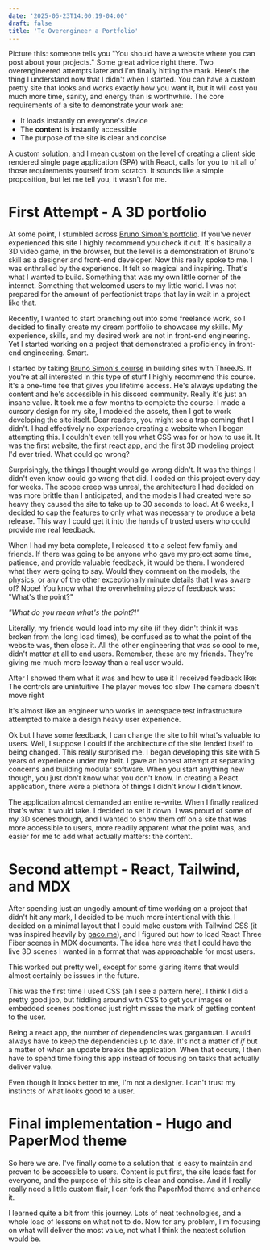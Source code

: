 ```yaml
---
date: '2025-06-23T14:00:19-04:00'
draft: false
title: 'To Overengineer a Portfolio'
---
```

Picture this: someone tells you "You should have a website where you can post about your projects." Some great advice right there. Two overengineered attempts later and I'm finally hitting the mark. Here's the thing I understand now that I didn't when I started. You can have a custom pretty site that looks and works exactly how you want it, but it will cost you much more time, sanity, and energy than is worthwhile. The core requirements of a site to demonstrate your work are:

- It loads instantly on everyone's device
- The **content** is instantly accessible
- The purpose of the site is clear and concise

A custom solution, and I mean custom on the level of creating a client side rendered single page application (SPA) with React, calls for you to hit all of those requirements yourself from scratch. It sounds like a simple proposition, but let me tell you, it wasn't for me.

# First Attempt - A 3D portfolio
At some point, I stumbled across [Bruno Simon's portfolio](https://bruno-simon.com/). If you've never experienced this site I highly recommend you check it out. It's basically a 3D video game, in the browser, but the level is a demonstration of Bruno's skill as a designer and front-end developer. Now this really spoke to me. I was enthralled by the experience. It felt so magical and inspiring. That's what I wanted to build. Something that was my own little corner of the internet. Something that welcomed users to my little world. I was not prepared for the amount of perfectionist traps that lay in wait in a project like that. 

Recently, I wanted to start branching out into some freelance work, so I decided to finally create my dream portfolio to showcase my skills. My experience, skills, and my desired work are not in front-end engineering. Yet I started working on a project that demonstrated a proficiency in front-end engineering. Smart.

I started by taking [Bruno Simon's course](https://threejs-journey.com/) in building sites with ThreeJS. If you're at all interested in this type of stuff I highly recommend this course. It's a one-time fee that gives you lifetime access. He's always updating the content and he's accessible in his discord community. Really it's just an insane value. It took me a few months to complete the course. I made a cursory design for my site, I modeled the assets, then I got to work developing the site itself. Dear readers, you might see a trap coming that I didn't. I had effectively no experience creating a website when I began attempting this. I couldn't even tell you what CSS was for or how to use it. It was the first website, the first react app, and the first 3D modeling project I'd ever tried. What could go wrong?

Surprisingly, the things I thought would go wrong didn't. It was the things I didn't even know could go wrong that did. I coded on this project every day for weeks. The scope creep was unreal, the architecture I had decided on was more brittle than I anticipated, and the models I had created were so heavy they caused the site to take up to 30 seconds to load. At 6 weeks, I decided to cap the features to only what was necessary to produce a beta release. This way I could get it into the hands of trusted users who could provide me real feedback. 

When I had my beta complete, I released it to a select few family and friends. If there was going to be anyone who gave my project some time, patience, and provide valuable feedback, it would be them. I wondered what they were going to say. Would they comment on the models, the physics, or any of the other exceptionally minute details that I was aware of? Nope! You know what the overwhelming piece of feedback was: "What's the point?"

_"What do you mean what's the point?!"_

Literally, my friends would load into my site (if they didn't think it was broken from the long load times), be confused as to what the point of the website was, then close it. All the other engineering that was so cool to me, didn't matter at all to end users. Remember, these are my friends. They're giving me much more leeway than a real user would. 

After I showed them what it was and how to use it I received feedback like:
The controls are unintuitive
The player moves too slow
The camera doesn't move right

It's almost like an engineer who works in aerospace test infrastructure attempted to make a design heavy user experience. 

Ok but I have some feedback, I can change the site to hit what's valuable to users. Well, I suppose I could if the architecture of the site lended itself to being changed. This really surprised me. I began developing this site with 5 years of experience under my belt. I gave an honest attempt at separating concerns and building modular software. When you start anything new though, you just don't know what you don't know. In creating a React application, there were a plethora of things I didn't know I didn't know. 

The application almost demanded an entire re-write. When I finally realized that's what it would take. I decided to set it down. I was proud of some of my 3D scenes though, and I wanted to show them off on a site that was more accessible to users, more readily apparent what the point was, and easier for me to add what actually matters: the content.

# Second attempt - React, Tailwind, and MDX
After spending just an ungodly amount of time working on a project that didn't hit any mark, I decided to be much more intentional with this. I decided on a minimal layout that I could make custom with Tailwind CSS (it was inspired heavily by [paco.me](https://www.paco.me)), and I figured out how to load React Three Fiber scenes in MDX documents. The idea here was that I could have the live 3D scenes I wanted in a format that was approachable for most users. 

This worked out pretty well, except for some glaring items that would almost certainly be issues in the future.

This was the first time I used CSS (ah I see a pattern here). I think I did a pretty good job, but fiddling around with CSS to get your images or embedded scenes positioned just right misses the mark of getting content to the user.

Being a react app, the number of dependencies was gargantuan. I would always have to keep the dependencies up to date. It's not a matter of _if_ but a matter of _when_ an update breaks the application. When that occurs, I then have to spend time fixing this app instead of focusing on tasks that actually deliver value. 

Even though it looks better to me, I'm not a designer. I can't trust my instincts of what looks good to a user.

# Final implementation - Hugo and PaperMod theme
So here we are. I've finally come to a solution that is easy to maintain and proven to be accessible to users. Content is put first, the site loads fast for everyone, and the purpose of this site is clear and concise. And if I really really need a little custom flair, I can fork the PaperMod theme and enhance it. 

I learned quite a bit from this journey. Lots of neat technologies, and a whole load of lessons on what not to do. Now for any problem, I'm focusing on what will deliver the most value, not what I think the neatest solution would be.

